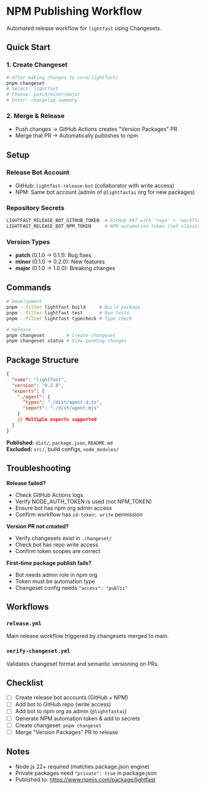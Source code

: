# NPM Publishing Workflow

Automated release workflow for `lightfast` using Changesets.

## Quick Start

### 1. Create Changeset
```bash
# After making changes to core/lightfast/
pnpm changeset
# Select: lightfast
# Choose: patch/minor/major
# Enter: changelog summary
```

### 2. Merge & Release
- Push changes → GitHub Actions creates "Version Packages" PR
- Merge that PR → Automatically publishes to npm

## Setup

### Release Bot Account
- GitHub: `lightfast-release-bot` (collaborator with write access)
- NPM: Same bot account (admin of `@lightfastai` org for new packages)

### Repository Secrets
```bash
LIGHTFAST_RELEASE_BOT_GITHUB_TOKEN  # GitHub PAT with 'repo' + 'workflow' scopes
LIGHTFAST_RELEASE_BOT_NPM_TOKEN     # NPM automation token (not classic)
```

### Version Types
- **patch** (0.1.0 → 0.1.1): Bug fixes
- **minor** (0.1.0 → 0.2.0): New features
- **major** (0.1.0 → 1.0.0): Breaking changes

## Commands

```bash
# Development
pnpm --filter lightfast build     # Build package
pnpm --filter lightfast test      # Run tests
pnpm --filter lightfast typecheck # Type check

# Release
pnpm changeset        # Create changeset
pnpm changeset status # View pending changes
```

## Package Structure

```json
{
  "name": "lightfast",
  "version": "0.2.0",
  "exports": {
    "./agent": {
      "types": "./dist/agent.d.ts",
      "import": "./dist/agent.mjs"
    }
    // Multiple exports supported
  }
}
```

**Published:** `dist/`, `package.json`, `README.md`  
**Excluded:** `src/`, build configs, `node_modules/`

## Troubleshooting

**Release failed?**
- Check GitHub Actions logs
- Verify NODE_AUTH_TOKEN is used (not NPM_TOKEN)
- Ensure bot has npm org admin access
- Confirm workflow has `id-token: write` permission

**Version PR not created?**
- Verify changesets exist in `.changeset/`
- Check bot has repo write access
- Confirm token scopes are correct

**First-time package publish fails?**
- Bot needs admin role in npm org
- Token must be automation type
- Changeset config needs `"access": "public"`

## Workflows

### `release.yml`
Main release workflow triggered by changesets merged to main.

### `verify-changeset.yml` 
Validates changeset format and semantic versioning on PRs.

## Checklist

- [ ] Create release bot accounts (GitHub + NPM)
- [ ] Add bot to GitHub repo (write access)  
- [ ] Add bot to npm org as admin (`@lightfastai`)
- [ ] Generate NPM automation token & add to secrets
- [ ] Create changeset: `pnpm changeset`
- [ ] Merge "Version Packages" PR to release

## Notes

- Node.js 22+ required (matches package.json engine)
- Private packages need `"private": true` in package.json
- Published to: https://www.npmjs.com/package/lightfast